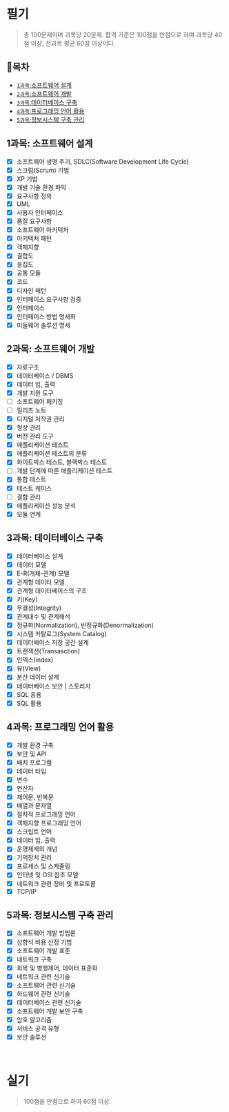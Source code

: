 # 필기
> 총 100문제이며 과목당 20문제. 합격 기준은 100점을 만점으로 하여 과목당 40점 이상, 전과목 평균 60점 이상이다.

## 🚩목차
- [`1과목`:소프트웨어 설계](#1과목-소프트웨어-설계)
- [`2과목`:소프트웨어 개발](#2과목-소프트웨어-개발)
- [`3과목`:데이터베이스 구축](#3과목-데이터베이스-구축)
- [`4과목`:프로그래밍 언어 활용](#4과목-프로그래밍-언어-활용)
- [`5과목`:정보시스템 구축 관리](#5과목-정보시스템-구축-관리)

## 1과목: 소프트웨어 설계

* [X] 소프트웨어 생명 주기, SDLC(Software Development Life Cycle)
* [X] 스크럼(Scrum) 기법
* [X] XP 기법
* [X] 개발 기술 환경 파악
* [X] 요구사항 정의
* [X] UML
* [X] 사용자 인터페이스
* [X] 품질 요구사항
* [X] 소프트웨어 아키텍처
* [X] 아키텍처 패턴
* [X] 객체지향
* [X] 결합도
* [X] 응집도
* [X] 공통 모듈
* [X] 코드
* [X] 디자인 패턴
* [X] 인터페이스 요구사항 검증
* [X] 인터페이스
* [X] 인터페이스 방법 명세화
* [X] 미들웨어 솔루션 명세
          
## 2과목: 소프트웨어 개발
* [X] 자료구조
* [X] 데이터베이스 / DBMS
* [X] 데이터 입, 출력
* [X] 개발 지원 도구
* [ ] 소프트웨어 패키징
* [ ] 릴리즈 노트
* [X] 디지털 저작권 관리
* [X] 형상 관리
* [X] 버전 관리 도구
* [X] 애플리케이션 테스트
* [X] 애플리케이션 테스트의 분류
* [X] 화이트박스 테스트, 블랙박스 테스트
* [ ] 개발 단계에 따른 애플리케이션 테스트
* [X] 통합 테스트
* [X] 테스트 케이스
* [ ] 결함 관리
* [X] 애플리케이션 성능 분석
* [X] 모듈 연계

## 3과목: 데이터베이스 구축
* [X] 데이터베이스 설계
* [X] 데이터 모델
* [X] E-R(개체-관계) 모델
* [X] 관계형 데이터 모델
* [X] 관계형 데이터베이스의 구조
* [X] 키(Key)
* [X] 무결성(Integrity)
* [X] 관계대수 및 관계해석
* [X] 정규화(Normalization), 반정규화(Denormalization)
* [X] 시스템 카탈로그(System Catalog)
* [X] 데이터베이스 저장 공간 설계
* [X] 트랜잭션(Transasction)
* [X] 인덱스(index)
* [X] 뷰(View)
* [X] 분산 데이터 설계
* [X] 데이터베이스 보안 | 스토리지
* [X] SQL 응용
* [X] SQL 활용

## 4과목: 프로그래밍 언어 활용
* [X] 개발 환경 구축
* [X] 보안 및 API
* [X] 배치 프로그램
* [X] 데이터 타입
* [X] 변수
* [X] 연산자
* [X] 제어문, 반복문
* [X] 배열과 문자열
* [X] 절차적 프로그래밍 언어
* [X] 객체지향 프로그래밍 언어
* [X] 스크립트 언어
* [X] 데이터 입, 출력
* [X] 운영체제의 개념
* [X] 기억장치 관리
* [X] 프로세스 및 스케줄링
* [X] 인터넷 및 OSI 참조 모델
* [X] 네트워크 관련 장비 및 프로토콜
* [X] TCP/IP

## 5과목: 정보시스템 구축 관리
* [X] 소프트웨어 개발 방법론
* [X] 상향식 비용 산정 기법
* [X] 소프트웨어 개발 표준
* [X] 네트워크 구축
* [X] 회복 및 병행제어, 데이터 표준화
* [X] 네트워크 관련 신기술
* [X] 소프트웨어 관련 신기술
* [X] 하드웨어 관련 신기술
* [X] 데이터베이스 관련 신기술
* [X] 소프트웨어 개발 보안 구축
* [X] 암호 알고리즘
* [X] 서비스 공격 유형
* [X] 보안 솔루션
<br>

# 실기
> 100점을 만점으로 하여 60점 이상.
